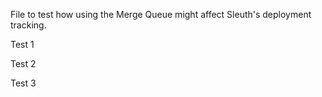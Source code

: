 File to test how using the Merge Queue might affect Sleuth's deployment tracking.

Test 1

Test 2

Test 3
